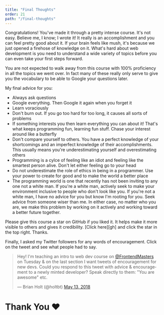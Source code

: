 ```yaml
---
title: "Final Thoughts"
order: 21
path: "/final-thoughts"
---
```


Congratulations! You've made it through a pretty intense course. It's not easy. Believe me, I know; I wrote it! It really is an accomplishment and you can feel pretty good about it. If your brain feels like mush, it's because we just opened a firehose of knowledge on it. What's hard about web development is you need to understand a wide variety of topics before you can even take your first steps forward.

You are not expected to walk away from this course with 100% proficiency in all the topics we went over. In fact many of these really only serve to give you the vocabulary to be able to Google your questions later.

My final advice for you:

* Always ask questions
* Google everything. Then Google it again when you forget it
* Learn voraciously
* Don't burn out. If you go too hard for too long, it causes all sorts of problems
* If something interests you then learn everything you can about it! That's what keeps programming fun, learning fun stuff. Chase your interest around like a butterfly
* Don't compare yourself to others. You have a perfect knowledge of your shortcomings and an imperfect knowledge of their accomplishments. This usually means you're underestimating yourself and overestimating others
* Programming is a cylce of feeling like an idiot and feeling like the smartest person alive. Don't let either feeling go to your head
* Do not underestimate the role of ethics in being in a programmer. Use your power to create for good and to make the world a better place
* The programming world is one that recently has not been inviting to any one not a white man. If you're a white man, actively seek to make your environment inclusive to people who don't look like you. If you're not a white man, I have no advice for you but know I'm rooting for you. Seek advice from someone wiser than me. In either case, no matter who you are, we make this problem by working on it actively and working toward a better future together.

Please give this course a star on GitHub if you liked it. It helps make it more visible to others and gives it credibility. [Click here][gh] and click the star in the top right. Thanks.

Finally, I asked my Twitter followers for any words of encouragement. Click on the tweet and see what people had to say.

<blockquote class="twitter-tweet" data-lang="en"><p lang="en" dir="ltr">Hey! I&#39;m teaching an intro to web dev course on <a href="https://twitter.com/FrontendMasters?ref_src=twsrc%5Etfw">@FrontendMasters</a> on Tuesday &amp; on the last section I want tweets of encouragement for new devs. Could you respond to this tweet with advice &amp; encouragement to a newly minted developer? Speak directly to them: &quot;You are awesome&quot; etc.</p>&mdash; Brian Holt (@holtbt) <a href="https://twitter.com/holtbt/status/995811639277510657?ref_src=twsrc%5Etfw">May 13, 2018</a></blockquote>
<script async src="https://platform.twitter.com/widgets.js" charset="utf-8"></script>

# Thank You ❤️ ️
